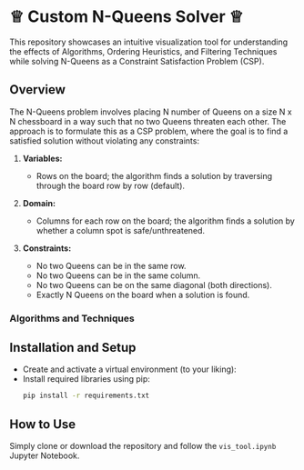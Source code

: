 # ♕ Custom N-Queens Solver ♕
This repository showcases an intuitive visualization tool for understanding the effects of Algorithms, Ordering Heuristics, and Filtering Techniques while solving N-Queens as a Constraint Satisfaction Problem (CSP).

## Overview 
The N-Queens problem involves placing N number of Queens on a size N x N chessboard in a way such that no two Queens threaten each other. The approach is to formulate this as a CSP problem, where the goal is to find a satisfied solution without violating any constraints: 

1. **Variables:** 
    - Rows on the board; the algorithm finds a solution by traversing through the board row by row (default).

2. **Domain:**  
   - Columns for each row on the board; the algorithm finds a solution by whether a column spot is safe/unthreatened. 

3. **Constraints:**
   - No two Queens can be in the same row. 
   - No two Queens can be in the same column. 
   - No two Queens can be on the same diagonal (both directions).
   - Exactly N Queens on the board when a solution is found.

### Algorithms and Techniques


## Installation and Setup 
- Create and activate a virtual environment (to your liking):
- Install required libraries using pip:
    ```bash
    pip install -r requirements.txt
    ```
## How to Use 
Simply clone or download the repository and follow the `vis_tool.ipynb` Jupyter Notebook.
